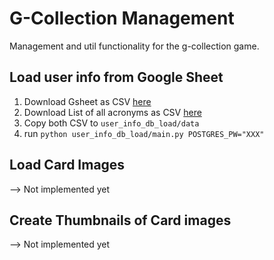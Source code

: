 # G-Collection Management
Management and util functionality for the g-collection game.

## Load user info from Google Sheet
1. Download Gsheet as CSV [here](https://docs.google.com/spreadsheets/d/1N082pmb4QdDSraiztZUs_S9y2tQO77dlWtuXQ5sWdVQ/edit?usp=sharing)
2. Download List of all acronyms as CSV [here](https://docs.google.com/spreadsheets/d/1zk8QXxjcUVOc_ah_QYgxYSRjUb9DKpuownFEyFipgeQ/edit?usp=sharing)
3. Copy both CSV to `user_info_db_load/data`
4. run `python user_info_db_load/main.py POSTGRES_PW="XXX"`


## Load Card Images
--> Not implemented yet

## Create Thumbnails of Card images
--> Not implemented yet